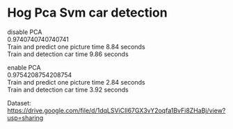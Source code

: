 # Hog Pca Svm car detection
disable PCA  
0.9740740740740741  
Train and predict one picture time 8.84 seconds  
Train and detection car time 9.86 seconds  
  
enable PCA  
0.9754208754208754  
Train and predict one picture time 2.84 seconds  
Train and detection car time 3.92 seconds  

Dataset:  
https://drive.google.com/file/d/1dqLSViCIl67GX3vY2oqfa1BvFi8ZHaBj/view?usp=sharing
